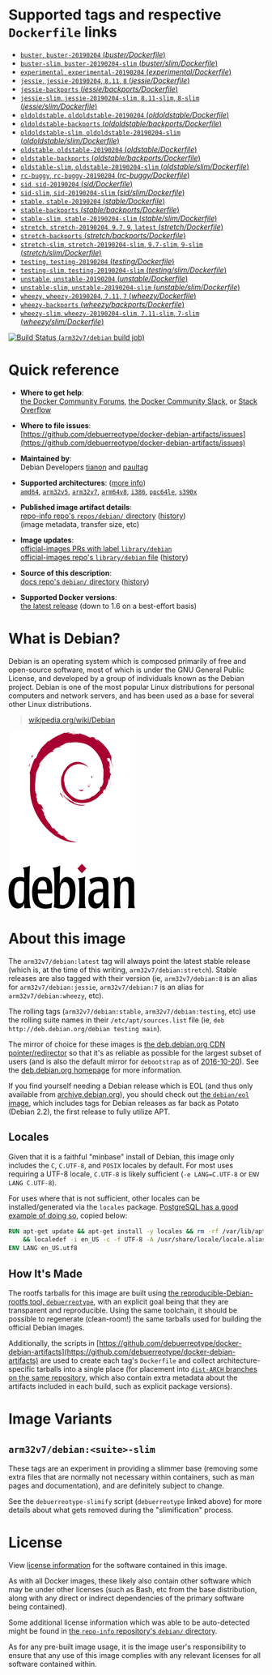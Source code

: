 <!--

********************************************************************************

WARNING:

    DO NOT EDIT "debian/README.md"

    IT IS AUTO-GENERATED

    (from the other files in "debian/" combined with a set of templates)

********************************************************************************

-->

# Supported tags and respective `Dockerfile` links

-	[`buster`, `buster-20190204` (*buster/Dockerfile*)](https://github.com/debuerreotype/docker-debian-artifacts/blob/29c7a6483ad73db0250a344ddacde12d133c2fad/buster/Dockerfile)
-	[`buster-slim`, `buster-20190204-slim` (*buster/slim/Dockerfile*)](https://github.com/debuerreotype/docker-debian-artifacts/blob/29c7a6483ad73db0250a344ddacde12d133c2fad/buster/slim/Dockerfile)
-	[`experimental`, `experimental-20190204` (*experimental/Dockerfile*)](https://github.com/debuerreotype/docker-debian-artifacts/blob/29c7a6483ad73db0250a344ddacde12d133c2fad/experimental/Dockerfile)
-	[`jessie`, `jessie-20190204`, `8.11`, `8` (*jessie/Dockerfile*)](https://github.com/debuerreotype/docker-debian-artifacts/blob/29c7a6483ad73db0250a344ddacde12d133c2fad/jessie/Dockerfile)
-	[`jessie-backports` (*jessie/backports/Dockerfile*)](https://github.com/debuerreotype/docker-debian-artifacts/blob/29c7a6483ad73db0250a344ddacde12d133c2fad/jessie/backports/Dockerfile)
-	[`jessie-slim`, `jessie-20190204-slim`, `8.11-slim`, `8-slim` (*jessie/slim/Dockerfile*)](https://github.com/debuerreotype/docker-debian-artifacts/blob/29c7a6483ad73db0250a344ddacde12d133c2fad/jessie/slim/Dockerfile)
-	[`oldoldstable`, `oldoldstable-20190204` (*oldoldstable/Dockerfile*)](https://github.com/debuerreotype/docker-debian-artifacts/blob/29c7a6483ad73db0250a344ddacde12d133c2fad/oldoldstable/Dockerfile)
-	[`oldoldstable-backports` (*oldoldstable/backports/Dockerfile*)](https://github.com/debuerreotype/docker-debian-artifacts/blob/29c7a6483ad73db0250a344ddacde12d133c2fad/oldoldstable/backports/Dockerfile)
-	[`oldoldstable-slim`, `oldoldstable-20190204-slim` (*oldoldstable/slim/Dockerfile*)](https://github.com/debuerreotype/docker-debian-artifacts/blob/29c7a6483ad73db0250a344ddacde12d133c2fad/oldoldstable/slim/Dockerfile)
-	[`oldstable`, `oldstable-20190204` (*oldstable/Dockerfile*)](https://github.com/debuerreotype/docker-debian-artifacts/blob/29c7a6483ad73db0250a344ddacde12d133c2fad/oldstable/Dockerfile)
-	[`oldstable-backports` (*oldstable/backports/Dockerfile*)](https://github.com/debuerreotype/docker-debian-artifacts/blob/29c7a6483ad73db0250a344ddacde12d133c2fad/oldstable/backports/Dockerfile)
-	[`oldstable-slim`, `oldstable-20190204-slim` (*oldstable/slim/Dockerfile*)](https://github.com/debuerreotype/docker-debian-artifacts/blob/29c7a6483ad73db0250a344ddacde12d133c2fad/oldstable/slim/Dockerfile)
-	[`rc-buggy`, `rc-buggy-20190204` (*rc-buggy/Dockerfile*)](https://github.com/debuerreotype/docker-debian-artifacts/blob/29c7a6483ad73db0250a344ddacde12d133c2fad/rc-buggy/Dockerfile)
-	[`sid`, `sid-20190204` (*sid/Dockerfile*)](https://github.com/debuerreotype/docker-debian-artifacts/blob/29c7a6483ad73db0250a344ddacde12d133c2fad/sid/Dockerfile)
-	[`sid-slim`, `sid-20190204-slim` (*sid/slim/Dockerfile*)](https://github.com/debuerreotype/docker-debian-artifacts/blob/29c7a6483ad73db0250a344ddacde12d133c2fad/sid/slim/Dockerfile)
-	[`stable`, `stable-20190204` (*stable/Dockerfile*)](https://github.com/debuerreotype/docker-debian-artifacts/blob/29c7a6483ad73db0250a344ddacde12d133c2fad/stable/Dockerfile)
-	[`stable-backports` (*stable/backports/Dockerfile*)](https://github.com/debuerreotype/docker-debian-artifacts/blob/29c7a6483ad73db0250a344ddacde12d133c2fad/stable/backports/Dockerfile)
-	[`stable-slim`, `stable-20190204-slim` (*stable/slim/Dockerfile*)](https://github.com/debuerreotype/docker-debian-artifacts/blob/29c7a6483ad73db0250a344ddacde12d133c2fad/stable/slim/Dockerfile)
-	[`stretch`, `stretch-20190204`, `9.7`, `9`, `latest` (*stretch/Dockerfile*)](https://github.com/debuerreotype/docker-debian-artifacts/blob/29c7a6483ad73db0250a344ddacde12d133c2fad/stretch/Dockerfile)
-	[`stretch-backports` (*stretch/backports/Dockerfile*)](https://github.com/debuerreotype/docker-debian-artifacts/blob/29c7a6483ad73db0250a344ddacde12d133c2fad/stretch/backports/Dockerfile)
-	[`stretch-slim`, `stretch-20190204-slim`, `9.7-slim`, `9-slim` (*stretch/slim/Dockerfile*)](https://github.com/debuerreotype/docker-debian-artifacts/blob/29c7a6483ad73db0250a344ddacde12d133c2fad/stretch/slim/Dockerfile)
-	[`testing`, `testing-20190204` (*testing/Dockerfile*)](https://github.com/debuerreotype/docker-debian-artifacts/blob/29c7a6483ad73db0250a344ddacde12d133c2fad/testing/Dockerfile)
-	[`testing-slim`, `testing-20190204-slim` (*testing/slim/Dockerfile*)](https://github.com/debuerreotype/docker-debian-artifacts/blob/29c7a6483ad73db0250a344ddacde12d133c2fad/testing/slim/Dockerfile)
-	[`unstable`, `unstable-20190204` (*unstable/Dockerfile*)](https://github.com/debuerreotype/docker-debian-artifacts/blob/29c7a6483ad73db0250a344ddacde12d133c2fad/unstable/Dockerfile)
-	[`unstable-slim`, `unstable-20190204-slim` (*unstable/slim/Dockerfile*)](https://github.com/debuerreotype/docker-debian-artifacts/blob/29c7a6483ad73db0250a344ddacde12d133c2fad/unstable/slim/Dockerfile)
-	[`wheezy`, `wheezy-20190204`, `7.11`, `7` (*wheezy/Dockerfile*)](https://github.com/debuerreotype/docker-debian-artifacts/blob/29c7a6483ad73db0250a344ddacde12d133c2fad/wheezy/Dockerfile)
-	[`wheezy-backports` (*wheezy/backports/Dockerfile*)](https://github.com/debuerreotype/docker-debian-artifacts/blob/29c7a6483ad73db0250a344ddacde12d133c2fad/wheezy/backports/Dockerfile)
-	[`wheezy-slim`, `wheezy-20190204-slim`, `7.11-slim`, `7-slim` (*wheezy/slim/Dockerfile*)](https://github.com/debuerreotype/docker-debian-artifacts/blob/29c7a6483ad73db0250a344ddacde12d133c2fad/wheezy/slim/Dockerfile)

[![Build Status](https://doi-janky.infosiftr.net/job/multiarch/job/arm32v7/job/debian/badge/icon) (`arm32v7/debian` build job)](https://doi-janky.infosiftr.net/job/multiarch/job/arm32v7/job/debian/)

# Quick reference

-	**Where to get help**:  
	[the Docker Community Forums](https://forums.docker.com/), [the Docker Community Slack](https://blog.docker.com/2016/11/introducing-docker-community-directory-docker-community-slack/), or [Stack Overflow](https://stackoverflow.com/search?tab=newest&q=docker)

-	**Where to file issues**:  
	[https://github.com/debuerreotype/docker-debian-artifacts/issues](https://github.com/debuerreotype/docker-debian-artifacts/issues)

-	**Maintained by**:  
	Debian Developers [tianon](https://qa.debian.org/developer.php?login=tianon) and [paultag](https://qa.debian.org/developer.php?login=paultag)

-	**Supported architectures**: ([more info](https://github.com/docker-library/official-images#architectures-other-than-amd64))  
	[`amd64`](https://hub.docker.com/r/amd64/debian/), [`arm32v5`](https://hub.docker.com/r/arm32v5/debian/), [`arm32v7`](https://hub.docker.com/r/arm32v7/debian/), [`arm64v8`](https://hub.docker.com/r/arm64v8/debian/), [`i386`](https://hub.docker.com/r/i386/debian/), [`ppc64le`](https://hub.docker.com/r/ppc64le/debian/), [`s390x`](https://hub.docker.com/r/s390x/debian/)

-	**Published image artifact details**:  
	[repo-info repo's `repos/debian/` directory](https://github.com/docker-library/repo-info/blob/master/repos/debian) ([history](https://github.com/docker-library/repo-info/commits/master/repos/debian))  
	(image metadata, transfer size, etc)

-	**Image updates**:  
	[official-images PRs with label `library/debian`](https://github.com/docker-library/official-images/pulls?q=label%3Alibrary%2Fdebian)  
	[official-images repo's `library/debian` file](https://github.com/docker-library/official-images/blob/master/library/debian) ([history](https://github.com/docker-library/official-images/commits/master/library/debian))

-	**Source of this description**:  
	[docs repo's `debian/` directory](https://github.com/docker-library/docs/tree/master/debian) ([history](https://github.com/docker-library/docs/commits/master/debian))

-	**Supported Docker versions**:  
	[the latest release](https://github.com/docker/docker-ce/releases/latest) (down to 1.6 on a best-effort basis)

# What is Debian?

Debian is an operating system which is composed primarily of free and open-source software, most of which is under the GNU General Public License, and developed by a group of individuals known as the Debian project. Debian is one of the most popular Linux distributions for personal computers and network servers, and has been used as a base for several other Linux distributions.

> [wikipedia.org/wiki/Debian](https://en.wikipedia.org/wiki/Debian)

![logo](https://raw.githubusercontent.com/docker-library/docs/b449be7df57e9ed9086bb5821bfb5d6cdc5d67a4/debian/logo.png)

# About this image

The `arm32v7/debian:latest` tag will always point the latest stable release (which is, at the time of this writing, `arm32v7/debian:stretch`). Stable releases are also tagged with their version (ie, `arm32v7/debian:8` is an alias for `arm32v7/debian:jessie`, `arm32v7/debian:7` is an alias for `arm32v7/debian:wheezy`, etc).

The rolling tags (`arm32v7/debian:stable`, `arm32v7/debian:testing`, etc) use the rolling suite names in their `/etc/apt/sources.list` file (ie, `deb http://deb.debian.org/debian testing main`).

The mirror of choice for these images is [the deb.debian.org CDN pointer/redirector](https://deb.debian.org) so that it's as reliable as possible for the largest subset of users (and is also the default mirror for `debootstrap` as of [2016-10-20](https://anonscm.debian.org/cgit/d-i/debootstrap.git/commit/?id=9e8bc60ad1ccf3a25ce7890526b70059f3e770de)). See the [deb.debian.org homepage](https://deb.debian.org) for more information.

If you find yourself needing a Debian release which is EOL (and thus only available from [archive.debian.org](http://archive.debian.org)), you should check out [the `debian/eol` image](https://hub.docker.com/r/debian/eol/), which includes tags for Debian releases as far back as Potato (Debian 2.2), the first release to fully utilize APT.

## Locales

Given that it is a faithful "minbase" install of Debian, this image only includes the `C`, `C.UTF-8`, and `POSIX` locales by default. For most uses requiring a UTF-8 locale, `C.UTF-8` is likely sufficient (`-e LANG=C.UTF-8` or `ENV LANG C.UTF-8`).

For uses where that is not sufficient, other locales can be installed/generated via the `locales` package. [PostgreSQL has a good example of doing so](https://github.com/docker-library/postgres/blob/69bc540ecfffecce72d49fa7e4a46680350037f9/9.6/Dockerfile#L21-L24), copied below:

```dockerfile
RUN apt-get update && apt-get install -y locales && rm -rf /var/lib/apt/lists/* \
	&& localedef -i en_US -c -f UTF-8 -A /usr/share/locale/locale.alias en_US.UTF-8
ENV LANG en_US.utf8
```

## How It's Made

The rootfs tarballs for this image are built using [the reproducible-Debian-rootfs tool, `debuerreotype`](https://github.com/debuerreotype/debuerreotype), with an explicit goal being that they are transparent and reproducible. Using the same toolchain, it should be possible to regenerate (clean-room!) the same tarballs used for building the official Debian images.

Additionally, the scripts in [https://github.com/debuerreotype/docker-debian-artifacts](https://github.com/debuerreotype/docker-debian-artifacts) are used to create each tag's `Dockerfile` and collect architecture-specific tarballs into a single place (for placement into [`dist-ARCH` branches on the same repository](https://github.com/debuerreotype/docker-debian-artifacts/branches), which also contain extra metadata about the artifacts included in each build, such as explicit package versions).

# Image Variants

## `arm32v7/debian:<suite>-slim`

These tags are an experiment in providing a slimmer base (removing some extra files that are normally not necessary within containers, such as man pages and documentation), and are definitely subject to change.

See the `debuerreotype-slimify` script (`debuerreotype` linked above) for more details about what gets removed during the "slimification" process.

# License

View [license information](https://www.debian.org/social_contract#guidelines) for the software contained in this image.

As with all Docker images, these likely also contain other software which may be under other licenses (such as Bash, etc from the base distribution, along with any direct or indirect dependencies of the primary software being contained).

Some additional license information which was able to be auto-detected might be found in [the `repo-info` repository's `debian/` directory](https://github.com/docker-library/repo-info/tree/master/repos/debian).

As for any pre-built image usage, it is the image user's responsibility to ensure that any use of this image complies with any relevant licenses for all software contained within.
